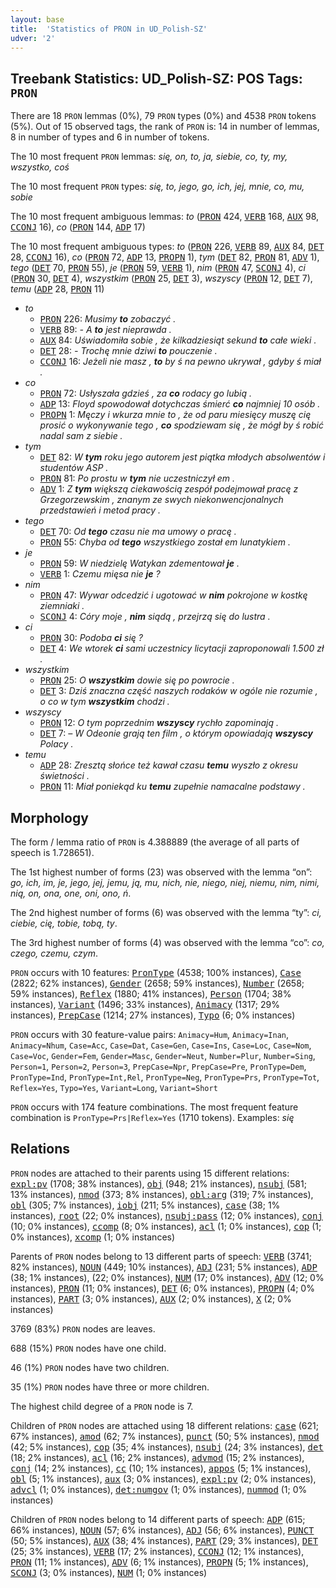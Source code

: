 ```yaml
---
layout: base
title:  'Statistics of PRON in UD_Polish-SZ'
udver: '2'
---
```


## Treebank Statistics: UD_Polish-SZ: POS Tags: `PRON`

There are 18 `PRON` lemmas (0%), 79 `PRON` types (0%) and 4538 `PRON` tokens (5%).
Out of 15 observed tags, the rank of `PRON` is: 14 in number of lemmas, 8 in number of types and 6 in number of tokens.

The 10 most frequent `PRON` lemmas: <em>się, on, to, ja, siebie, co, ty, my, wszystko, coś</em>

The 10 most frequent `PRON` types:  <em>się, to, jego, go, ich, jej, mnie, co, mu, sobie</em>

The 10 most frequent ambiguous lemmas: <em>to</em> (<tt><a href="pl_sz-pos-PRON.html">PRON</a></tt> 424, <tt><a href="pl_sz-pos-VERB.html">VERB</a></tt> 168, <tt><a href="pl_sz-pos-AUX.html">AUX</a></tt> 98, <tt><a href="pl_sz-pos-CCONJ.html">CCONJ</a></tt> 16), <em>co</em> (<tt><a href="pl_sz-pos-PRON.html">PRON</a></tt> 144, <tt><a href="pl_sz-pos-ADP.html">ADP</a></tt> 17)

The 10 most frequent ambiguous types:  <em>to</em> (<tt><a href="pl_sz-pos-PRON.html">PRON</a></tt> 226, <tt><a href="pl_sz-pos-VERB.html">VERB</a></tt> 89, <tt><a href="pl_sz-pos-AUX.html">AUX</a></tt> 84, <tt><a href="pl_sz-pos-DET.html">DET</a></tt> 28, <tt><a href="pl_sz-pos-CCONJ.html">CCONJ</a></tt> 16), <em>co</em> (<tt><a href="pl_sz-pos-PRON.html">PRON</a></tt> 72, <tt><a href="pl_sz-pos-ADP.html">ADP</a></tt> 13, <tt><a href="pl_sz-pos-PROPN.html">PROPN</a></tt> 1), <em>tym</em> (<tt><a href="pl_sz-pos-DET.html">DET</a></tt> 82, <tt><a href="pl_sz-pos-PRON.html">PRON</a></tt> 81, <tt><a href="pl_sz-pos-ADV.html">ADV</a></tt> 1), <em>tego</em> (<tt><a href="pl_sz-pos-DET.html">DET</a></tt> 70, <tt><a href="pl_sz-pos-PRON.html">PRON</a></tt> 55), <em>je</em> (<tt><a href="pl_sz-pos-PRON.html">PRON</a></tt> 59, <tt><a href="pl_sz-pos-VERB.html">VERB</a></tt> 1), <em>nim</em> (<tt><a href="pl_sz-pos-PRON.html">PRON</a></tt> 47, <tt><a href="pl_sz-pos-SCONJ.html">SCONJ</a></tt> 4), <em>ci</em> (<tt><a href="pl_sz-pos-PRON.html">PRON</a></tt> 30, <tt><a href="pl_sz-pos-DET.html">DET</a></tt> 4), <em>wszystkim</em> (<tt><a href="pl_sz-pos-PRON.html">PRON</a></tt> 25, <tt><a href="pl_sz-pos-DET.html">DET</a></tt> 3), <em>wszyscy</em> (<tt><a href="pl_sz-pos-PRON.html">PRON</a></tt> 12, <tt><a href="pl_sz-pos-DET.html">DET</a></tt> 7), <em>temu</em> (<tt><a href="pl_sz-pos-ADP.html">ADP</a></tt> 28, <tt><a href="pl_sz-pos-PRON.html">PRON</a></tt> 11)


* <em>to</em>
  * <tt><a href="pl_sz-pos-PRON.html">PRON</a></tt> 226: <em>Musimy <b>to</b> zobaczyć .</em>
  * <tt><a href="pl_sz-pos-VERB.html">VERB</a></tt> 89: <em>- A <b>to</b> jest nieprawda .</em>
  * <tt><a href="pl_sz-pos-AUX.html">AUX</a></tt> 84: <em>Uświadomiła sobie , że kilkadziesiąt sekund <b>to</b> całe wieki .</em>
  * <tt><a href="pl_sz-pos-DET.html">DET</a></tt> 28: <em>- Trochę mnie dziwi <b>to</b> pouczenie .</em>
  * <tt><a href="pl_sz-pos-CCONJ.html">CCONJ</a></tt> 16: <em>Jeżeli nie masz , <b>to</b> by ś na pewno ukrywał , gdyby ś miał .</em>
* <em>co</em>
  * <tt><a href="pl_sz-pos-PRON.html">PRON</a></tt> 72: <em>Usłyszała gdzieś , za <b>co</b> rodacy go lubią .</em>
  * <tt><a href="pl_sz-pos-ADP.html">ADP</a></tt> 13: <em>Floyd spowodował dotychczas śmierć <b>co</b> najmniej 10 osób .</em>
  * <tt><a href="pl_sz-pos-PROPN.html">PROPN</a></tt> 1: <em>Męczy i wkurza mnie to , że od paru miesięcy muszę cię prosić o wykonywanie tego , <b>co</b> spodziewam się , że mógł by ś robić nadal sam z siebie .</em>
* <em>tym</em>
  * <tt><a href="pl_sz-pos-DET.html">DET</a></tt> 82: <em>W <b>tym</b> roku jego autorem jest piątka młodych absolwentów i studentów ASP .</em>
  * <tt><a href="pl_sz-pos-PRON.html">PRON</a></tt> 81: <em>Po prostu w <b>tym</b> nie uczestniczył em .</em>
  * <tt><a href="pl_sz-pos-ADV.html">ADV</a></tt> 1: <em>Z <b>tym</b> większą ciekawością zespół podejmował pracę z Grzegorzewskim , znanym ze swych niekonwencjonalnych przedstawień i metod pracy .</em>
* <em>tego</em>
  * <tt><a href="pl_sz-pos-DET.html">DET</a></tt> 70: <em>Od <b>tego</b> czasu nie ma umowy o pracę .</em>
  * <tt><a href="pl_sz-pos-PRON.html">PRON</a></tt> 55: <em>Chyba od <b>tego</b> wszystkiego został em lunatykiem .</em>
* <em>je</em>
  * <tt><a href="pl_sz-pos-PRON.html">PRON</a></tt> 59: <em>W niedzielę Watykan zdementował <b>je</b> .</em>
  * <tt><a href="pl_sz-pos-VERB.html">VERB</a></tt> 1: <em>Czemu mięsa nie <b>je</b> ?</em>
* <em>nim</em>
  * <tt><a href="pl_sz-pos-PRON.html">PRON</a></tt> 47: <em>Wywar odcedzić i ugotować w <b>nim</b> pokrojone w kostkę ziemniaki .</em>
  * <tt><a href="pl_sz-pos-SCONJ.html">SCONJ</a></tt> 4: <em>Córy moje , <b>nim</b> siądą , przejrzą się do lustra .</em>
* <em>ci</em>
  * <tt><a href="pl_sz-pos-PRON.html">PRON</a></tt> 30: <em>Podoba <b>ci</b> się ?</em>
  * <tt><a href="pl_sz-pos-DET.html">DET</a></tt> 4: <em>We wtorek <b>ci</b> sami uczestnicy licytacji zaproponowali 1.500 zł .</em>
* <em>wszystkim</em>
  * <tt><a href="pl_sz-pos-PRON.html">PRON</a></tt> 25: <em>O <b>wszystkim</b> dowie się po powrocie .</em>
  * <tt><a href="pl_sz-pos-DET.html">DET</a></tt> 3: <em>Dziś znaczna część naszych rodaków w ogóle nie rozumie , o co w tym <b>wszystkim</b> chodzi .</em>
* <em>wszyscy</em>
  * <tt><a href="pl_sz-pos-PRON.html">PRON</a></tt> 12: <em>O tym poprzednim <b>wszyscy</b> rychło zapominają .</em>
  * <tt><a href="pl_sz-pos-DET.html">DET</a></tt> 7: <em>– W Odeonie grają ten film , o którym opowiadają <b>wszyscy</b> Polacy .</em>
* <em>temu</em>
  * <tt><a href="pl_sz-pos-ADP.html">ADP</a></tt> 28: <em>Zresztą słońce też kawał czasu <b>temu</b> wyszło z okresu świetności .</em>
  * <tt><a href="pl_sz-pos-PRON.html">PRON</a></tt> 11: <em>Miał poniekąd ku <b>temu</b> zupełnie namacalne podstawy .</em>

## Morphology

The form / lemma ratio of `PRON` is 4.388889 (the average of all parts of speech is 1.728651).

The 1st highest number of forms (23) was observed with the lemma “on”: <em>go, ich, im, je, jego, jej, jemu, ją, mu, nich, nie, niego, niej, niemu, nim, nimi, nią, on, ona, one, oni, ono, ń</em>.

The 2nd highest number of forms (6) was observed with the lemma “ty”: <em>ci, ciebie, cię, tobie, tobą, ty</em>.

The 3rd highest number of forms (4) was observed with the lemma “co”: <em>co, czego, czemu, czym</em>.

`PRON` occurs with 10 features: <tt><a href="pl_sz-feat-PronType.html">PronType</a></tt> (4538; 100% instances), <tt><a href="pl_sz-feat-Case.html">Case</a></tt> (2822; 62% instances), <tt><a href="pl_sz-feat-Gender.html">Gender</a></tt> (2658; 59% instances), <tt><a href="pl_sz-feat-Number.html">Number</a></tt> (2658; 59% instances), <tt><a href="pl_sz-feat-Reflex.html">Reflex</a></tt> (1880; 41% instances), <tt><a href="pl_sz-feat-Person.html">Person</a></tt> (1704; 38% instances), <tt><a href="pl_sz-feat-Variant.html">Variant</a></tt> (1496; 33% instances), <tt><a href="pl_sz-feat-Animacy.html">Animacy</a></tt> (1317; 29% instances), <tt><a href="pl_sz-feat-PrepCase.html">PrepCase</a></tt> (1214; 27% instances), <tt><a href="pl_sz-feat-Typo.html">Typo</a></tt> (6; 0% instances)

`PRON` occurs with 30 feature-value pairs: `Animacy=Hum`, `Animacy=Inan`, `Animacy=Nhum`, `Case=Acc`, `Case=Dat`, `Case=Gen`, `Case=Ins`, `Case=Loc`, `Case=Nom`, `Case=Voc`, `Gender=Fem`, `Gender=Masc`, `Gender=Neut`, `Number=Plur`, `Number=Sing`, `Person=1`, `Person=2`, `Person=3`, `PrepCase=Npr`, `PrepCase=Pre`, `PronType=Dem`, `PronType=Ind`, `PronType=Int,Rel`, `PronType=Neg`, `PronType=Prs`, `PronType=Tot`, `Reflex=Yes`, `Typo=Yes`, `Variant=Long`, `Variant=Short`

`PRON` occurs with 174 feature combinations.
The most frequent feature combination is `PronType=Prs|Reflex=Yes` (1710 tokens).
Examples: <em>się</em>


## Relations

`PRON` nodes are attached to their parents using 15 different relations: <tt><a href="pl_sz-dep-expl-pv.html">expl:pv</a></tt> (1708; 38% instances), <tt><a href="pl_sz-dep-obj.html">obj</a></tt> (948; 21% instances), <tt><a href="pl_sz-dep-nsubj.html">nsubj</a></tt> (581; 13% instances), <tt><a href="pl_sz-dep-nmod.html">nmod</a></tt> (373; 8% instances), <tt><a href="pl_sz-dep-obl-arg.html">obl:arg</a></tt> (319; 7% instances), <tt><a href="pl_sz-dep-obl.html">obl</a></tt> (305; 7% instances), <tt><a href="pl_sz-dep-iobj.html">iobj</a></tt> (211; 5% instances), <tt><a href="pl_sz-dep-case.html">case</a></tt> (38; 1% instances), <tt><a href="pl_sz-dep-root.html">root</a></tt> (22; 0% instances), <tt><a href="pl_sz-dep-nsubj-pass.html">nsubj:pass</a></tt> (12; 0% instances), <tt><a href="pl_sz-dep-conj.html">conj</a></tt> (10; 0% instances), <tt><a href="pl_sz-dep-ccomp.html">ccomp</a></tt> (8; 0% instances), <tt><a href="pl_sz-dep-acl.html">acl</a></tt> (1; 0% instances), <tt><a href="pl_sz-dep-cop.html">cop</a></tt> (1; 0% instances), <tt><a href="pl_sz-dep-xcomp.html">xcomp</a></tt> (1; 0% instances)

Parents of `PRON` nodes belong to 13 different parts of speech: <tt><a href="pl_sz-pos-VERB.html">VERB</a></tt> (3741; 82% instances), <tt><a href="pl_sz-pos-NOUN.html">NOUN</a></tt> (449; 10% instances), <tt><a href="pl_sz-pos-ADJ.html">ADJ</a></tt> (231; 5% instances), <tt><a href="pl_sz-pos-ADP.html">ADP</a></tt> (38; 1% instances),  (22; 0% instances), <tt><a href="pl_sz-pos-NUM.html">NUM</a></tt> (17; 0% instances), <tt><a href="pl_sz-pos-ADV.html">ADV</a></tt> (12; 0% instances), <tt><a href="pl_sz-pos-PRON.html">PRON</a></tt> (11; 0% instances), <tt><a href="pl_sz-pos-DET.html">DET</a></tt> (6; 0% instances), <tt><a href="pl_sz-pos-PROPN.html">PROPN</a></tt> (4; 0% instances), <tt><a href="pl_sz-pos-PART.html">PART</a></tt> (3; 0% instances), <tt><a href="pl_sz-pos-AUX.html">AUX</a></tt> (2; 0% instances), <tt><a href="pl_sz-pos-X.html">X</a></tt> (2; 0% instances)

3769 (83%) `PRON` nodes are leaves.

688 (15%) `PRON` nodes have one child.

46 (1%) `PRON` nodes have two children.

35 (1%) `PRON` nodes have three or more children.

The highest child degree of a `PRON` node is 7.

Children of `PRON` nodes are attached using 18 different relations: <tt><a href="pl_sz-dep-case.html">case</a></tt> (621; 67% instances), <tt><a href="pl_sz-dep-amod.html">amod</a></tt> (62; 7% instances), <tt><a href="pl_sz-dep-punct.html">punct</a></tt> (50; 5% instances), <tt><a href="pl_sz-dep-nmod.html">nmod</a></tt> (42; 5% instances), <tt><a href="pl_sz-dep-cop.html">cop</a></tt> (35; 4% instances), <tt><a href="pl_sz-dep-nsubj.html">nsubj</a></tt> (24; 3% instances), <tt><a href="pl_sz-dep-det.html">det</a></tt> (18; 2% instances), <tt><a href="pl_sz-dep-acl.html">acl</a></tt> (16; 2% instances), <tt><a href="pl_sz-dep-advmod.html">advmod</a></tt> (15; 2% instances), <tt><a href="pl_sz-dep-conj.html">conj</a></tt> (14; 2% instances), <tt><a href="pl_sz-dep-cc.html">cc</a></tt> (10; 1% instances), <tt><a href="pl_sz-dep-appos.html">appos</a></tt> (5; 1% instances), <tt><a href="pl_sz-dep-obl.html">obl</a></tt> (5; 1% instances), <tt><a href="pl_sz-dep-aux.html">aux</a></tt> (3; 0% instances), <tt><a href="pl_sz-dep-expl-pv.html">expl:pv</a></tt> (2; 0% instances), <tt><a href="pl_sz-dep-advcl.html">advcl</a></tt> (1; 0% instances), <tt><a href="pl_sz-dep-det-numgov.html">det:numgov</a></tt> (1; 0% instances), <tt><a href="pl_sz-dep-nummod.html">nummod</a></tt> (1; 0% instances)

Children of `PRON` nodes belong to 14 different parts of speech: <tt><a href="pl_sz-pos-ADP.html">ADP</a></tt> (615; 66% instances), <tt><a href="pl_sz-pos-NOUN.html">NOUN</a></tt> (57; 6% instances), <tt><a href="pl_sz-pos-ADJ.html">ADJ</a></tt> (56; 6% instances), <tt><a href="pl_sz-pos-PUNCT.html">PUNCT</a></tt> (50; 5% instances), <tt><a href="pl_sz-pos-AUX.html">AUX</a></tt> (38; 4% instances), <tt><a href="pl_sz-pos-PART.html">PART</a></tt> (29; 3% instances), <tt><a href="pl_sz-pos-DET.html">DET</a></tt> (25; 3% instances), <tt><a href="pl_sz-pos-VERB.html">VERB</a></tt> (17; 2% instances), <tt><a href="pl_sz-pos-CCONJ.html">CCONJ</a></tt> (12; 1% instances), <tt><a href="pl_sz-pos-PRON.html">PRON</a></tt> (11; 1% instances), <tt><a href="pl_sz-pos-ADV.html">ADV</a></tt> (6; 1% instances), <tt><a href="pl_sz-pos-PROPN.html">PROPN</a></tt> (5; 1% instances), <tt><a href="pl_sz-pos-SCONJ.html">SCONJ</a></tt> (3; 0% instances), <tt><a href="pl_sz-pos-NUM.html">NUM</a></tt> (1; 0% instances)

